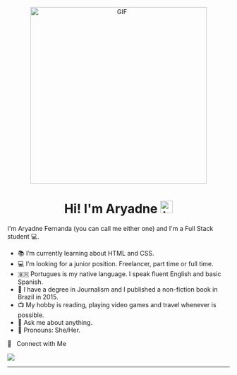 <p align="center">
<img alt="GIF" src="https://github.com/arsentieva/arsentieva/blob/main/code.gif?raw=true" style="width:400px" />
 <p/>
<h1 align="center"> Hi! I'm Aryadne <img src="https://user-images.githubusercontent.com/1303154/88677602-1635ba80-d120-11ea-84d8-d263ba5fc3c0.gif" width="28px" alt="hi"></h1>

I'm Aryadne Fernanda (you can call me either one) and I'm a Full Stack student 💻.

<!-- TODO: Add last video link -->

- 📚 I’m currently learning about HTML and CSS.
- 💻 I’m looking for a junior position. Freelancer, part time or full time.
- 🇧🇷 Portugues is my native language. I speak fluent English and basic Spanish.
- 🎤 I have a degree in Journalism and I published a non-fiction book in Brazil in 2015.
- 📺 My hobby is reading, playing video games and travel whenever is possible.
- 🔮 Ask me about anything.
- 👻 Pronouns: She/Her.

🤝 &nbsp; Connect with Me

[<img src="https://img.shields.io/badge/linkedin-%230077B5.svg?&style=for-the-badge&logo=linkedin&logoColor=white" />](https://www.linkedin.com/in/aryadne-fernanda-ronqui/)

<hr>

